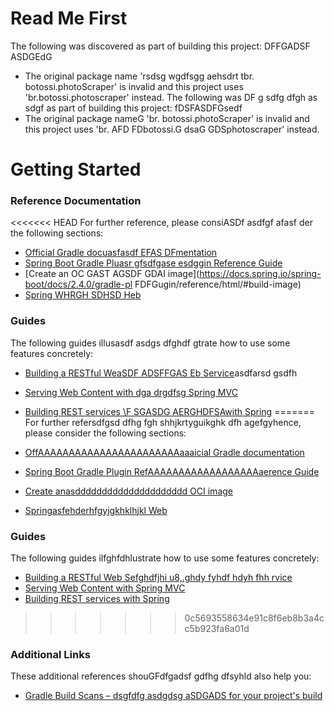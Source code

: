 # Read Me First
The following was discovered as part of building this project:
 DFFGADSF ASDGEdG
* The original package name 'rsdsg wgdfsgg aehsdrt tbr. botossi.photoScraper' is invalid and this project uses 'br.botossi.photoscraper' instead.
The following was DF g sdfg dfgh as sdgf as part of building this project:
 fDSFASDFGsedf
* The original package nameG 'br. botossi.photoScraper' is invalid and this project uses 'br. AFD FDbotossi.G dsaG GDSphotoscraper' instead.


# Getting Started

### Reference Documentation
<<<<<<< HEAD
For further reference, please consiASDf asdfgf afasf der the following sections:

* [Official Gradle docuasfasdf EFAS DFmentation](https://docs.gradle.org)
* [Spring Boot Gradle Pluasr gfsdfgase esdggin Reference Guide](https://docs.spring.io/spring-boot/docs/2.4.0/gradle-plugin/reference/html/)
* [Create an OC GAST AGSDF GDAI image](https://docs.spring.io/spring-boot/docs/2.4.0/gradle-pl FDFGugin/reference/html/#build-image)
* [Spring WHRGH SDHSD Heb](https://docs.spring.io/spring-boot/docs/2.4.0/reference/htmlsingle/#boot-features-developing-web-applications)

### Guides
The following guides illusasdf asdgs dfghdf gtrate how to use some features concretely:

* [Building a RESTful WeaSDF ADSFFGAS Eb Service](https://spring.io/guides/gs/rest-service/)asdfarsd gsdfh
* [Serving Web Content with dga drgdfsg Spring MVC](https://spring.io/guides/gs/serving-web-content/)
* [Building REST services \F SGASDG AERGHDFSAwith Spring](https://spring.io/guides/tutorials/bookmarks/)
=======
For further refersdfgsd dfhg fgh shhjkrtyguikghk dfh agefgyhence, please consider the following sections:

* [OffAAAAAAAAAAAAAAAAAAAAAAAaaaicial Gradle documentation](https://docs.gradle.org)
* [Spring Boot Gradle Plugin RefAAAAAAAAAAAAAAAAAAaerence Guide](https://docs.spring.io/spring-boot/docs/2.4.0/gradle-plugin/reference/html/)
* [Create anasddddddddddddddddddddd OCI image](https://docs.spring.io/spring-boot/docs/2.4.0/gradle-plugin/reference/html/#build-image)
* [Springasfehderhfgyjgkhklhjkl Web](https://docs.spring.io/spring-boot/docs/2.4.0/reference/htmlsingle/#boot-features-developing-web-applications)

### Guides
The following guides ilfghfdhlustrate how to use some features concretely:

* [Building a RESTful Web Sefghdfjhi u8,.ghdy fyhdf hdyh fhh rvice](https://spring.io/guides/gs/rest-service/)
* [Serving Web Content with Spring MVC](https://spring.io/guides/gs/serving-web-content/)
* [Building REST services with Spring](https://spring.io/guides/tutorials/bookmarks/)
>>>>>>> 0c5693558634e91c8f6eb8b3a4cc5b923fa6a01d

### Additional Links
These additional references shouGFdfgadsf gdfhg dfsyhld also help you:

* [Gradle Build Scans – dsgfdfg asdgdsg aSDGADS for your project's build](https://scans.gradle.com#gradle)

